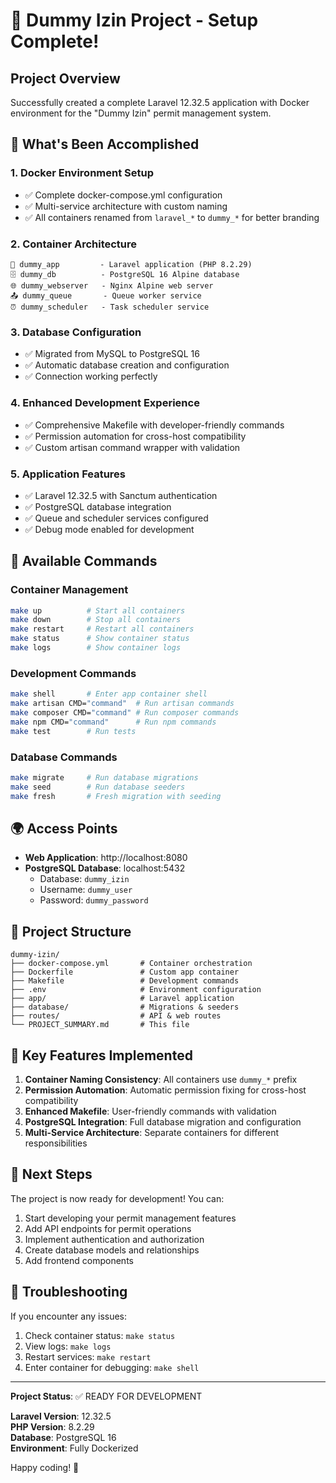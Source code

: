 # 🎉 Dummy Izin Project - Setup Complete!

## Project Overview
Successfully created a complete Laravel 12.32.5 application with Docker environment for the "Dummy Izin" permit management system.

## 🚀 What's Been Accomplished

### 1. Docker Environment Setup
- ✅ Complete docker-compose.yml configuration
- ✅ Multi-service architecture with custom naming
- ✅ All containers renamed from `laravel_*` to `dummy_*` for better branding

### 2. Container Architecture
```
🐳 dummy_app         - Laravel application (PHP 8.2.29)
🗄️ dummy_db          - PostgreSQL 16 Alpine database
🌐 dummy_webserver   - Nginx Alpine web server
📤 dummy_queue       - Queue worker service
⏰ dummy_scheduler   - Task scheduler service
```

### 3. Database Configuration
- ✅ Migrated from MySQL to PostgreSQL 16
- ✅ Automatic database creation and configuration
- ✅ Connection working perfectly

### 4. Enhanced Development Experience
- ✅ Comprehensive Makefile with developer-friendly commands
- ✅ Permission automation for cross-host compatibility
- ✅ Custom artisan command wrapper with validation

### 5. Application Features
- ✅ Laravel 12.32.5 with Sanctum authentication
- ✅ PostgreSQL database integration
- ✅ Queue and scheduler services configured
- ✅ Debug mode enabled for development

## 🔧 Available Commands

### Container Management
```bash
make up          # Start all containers
make down        # Stop all containers
make restart     # Restart all containers
make status      # Show container status
make logs        # Show container logs
```

### Development Commands
```bash
make shell       # Enter app container shell
make artisan CMD="command"  # Run artisan commands
make composer CMD="command" # Run composer commands
make npm CMD="command"      # Run npm commands
make test        # Run tests
```

### Database Commands
```bash
make migrate     # Run database migrations
make seed        # Run database seeders
make fresh       # Fresh migration with seeding
```

## 🌍 Access Points

- **Web Application**: http://localhost:8080
- **PostgreSQL Database**: localhost:5432
  - Database: `dummy_izin`
  - Username: `dummy_user`
  - Password: `dummy_password`

## 📁 Project Structure
```
dummy-izin/
├── docker-compose.yml       # Container orchestration
├── Dockerfile               # Custom app container
├── Makefile                 # Development commands
├── .env                     # Environment configuration
├── app/                     # Laravel application
├── database/                # Migrations & seeders
├── routes/                  # API & web routes
└── PROJECT_SUMMARY.md       # This file
```

## 🎯 Key Features Implemented

1. **Container Naming Consistency**: All containers use `dummy_*` prefix
2. **Permission Automation**: Automatic permission fixing for cross-host compatibility
3. **Enhanced Makefile**: User-friendly commands with validation
4. **PostgreSQL Integration**: Full database migration and configuration
5. **Multi-Service Architecture**: Separate containers for different responsibilities

## 🚀 Next Steps

The project is now ready for development! You can:

1. Start developing your permit management features
2. Add API endpoints for permit operations
3. Implement authentication and authorization
4. Create database models and relationships
5. Add frontend components

## 🔧 Troubleshooting

If you encounter any issues:

1. Check container status: `make status`
2. View logs: `make logs`
3. Restart services: `make restart`
4. Enter container for debugging: `make shell`

---

**Project Status**: ✅ READY FOR DEVELOPMENT

**Laravel Version**: 12.32.5  
**PHP Version**: 8.2.29  
**Database**: PostgreSQL 16  
**Environment**: Fully Dockerized  

Happy coding! 🎉